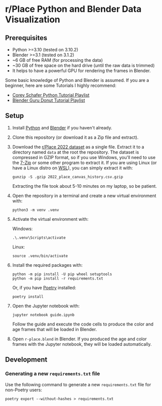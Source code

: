 # r/Place Python and Blender Data Visualization



<!-- TODO: Put an image here -->

## Prerequisites

- Python >=3.10 (tested on 3.10.2)
- Blender >=3.1 (tested on 3.1.2)
- ~6 GB of free RAM (for processing the data)
- ~30 GB of free space on the hard drive (until the raw data is trimmed)
- It helps to have a powerful GPU for rendering the frames in Blender.

Some basic knowledge of Python and Blender is assumed. If you are a beginner, here are some Tutorials I highly recommend:

- [Corey Schafer Python Tutorial Playlist](https://youtube.com/playlist?list=PL-osiE80TeTskrapNbzXhwoFUiLCjGgY7)
- [Blender Guru Donut Tutorial Playlist](https://youtube.com/playlist?list=PLjEaoINr3zgFX8ZsChQVQsuDSjEqdWMAD)

## Setup

1. Install [Python](https://www.python.org/) and [Blender](https://www.blender.org/download/) if you haven't already.
2. Clone this repository (or download it as a Zip file and extract).
3. Download the [r/Place 2022 dataset](https://www.reddit.com/r/place/comments/txvk2d/rplace_datasets_april_fools_2022/) as a single file. Extract it to a directory named `data` at the root the repository. The dataset is compressed in GZIP format, so if you use Windows, you'll need to use the [7-Zip](https://www.7-zip.org/) or some other program to extract it. If you are using Linux (or have a Linux distro on [WSL](https://docs.microsoft.com/en-us/windows/wsl/about)), you can simply extract it with:
   ```
   gunzip -S .gzip 2022_place_canvas_history.csv.gzip
   ```
   Extracting the file took about 5-10 minutes on my laptop, so be patient.
4. Open the repository in a terminal and create a new virtual environment with:
   ```
   python3 -m venv .venv
   ```
5. Activate the virtual environment with:

   Windows:
   ```
   .\.venv\Scripts\activate
   ```
   Linux:
   ```
   source .venv/bin/activate
   ```
6. Install the required packages with:
   ```
   python -m pip install -U pip wheel setuptools
   python -m pip install -r requirements.txt
   ```
   Or, if you have [Poetry](https://python-poetry.org/) installed:
   ```
   poetry install
   ```
7. Open the Jupyter notebook with:
   ```
   jupyter notebook guide.ipynb
   ```
   Follow the guide and execute the code cells to produce the color and age frames that will be loaded in Blender.
8. Open `r-place.blend` in Blender. If you produced the age and color frames with the Jupyter notebook, they will be loaded automatically.

## Development

### Generating a new `requirements.txt` file

Use the following command to generate a new `requirements.txt` file for non-Poetry users:
```
poetry export --without-hashes > requirements.txt
```
